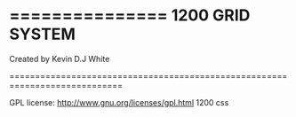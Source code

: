 ===============
1200  GRID SYSTEM
===============

Created by Kevin D.J White

============================================================================

GPL license:
http://www.gnu.org/licenses/gpl.html
1200 css
